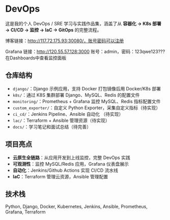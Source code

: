 
# DevOps

这是我的个人 DevOps / SRE 学习与实践作品集，涵盖了从 **容器化 → K8s 部署 → CI/CD → 监控 → IaC → GitOps** 的完整流程。

博客链接：http://117.72.175.93:30080/，账号密码可以注册

Grafana 链接：http://120.55.57.128:3000
账号：admin，密码：123qwe123???
在Dashboards中查看监控面板

## 仓库结构
- `django/`：Django 示例应用，支持 Docker 打包镜像后用 Docker/K8s 部署
- `k8s/`：通过 K8S 集群部署 Django、MySQL、Redis 的配置文件
- `monitoring/`：Prometheus + Grafana 监控 MySQL、Redis 指标配置文件
- `custom_exporter/`：自定义 Python Exporter，采集自定义指标（待实现）
- `ci_cd/`：Jenkins Pipeline、Ansible 自动化 （待实现）
- `lac/`：Terraform + Ansible 管理资源（待实现）
- `docs/`：学习笔记和面试总结（待完善）

## 项目亮点
- **云原生全链路**：从应用开发到上线监控，完整 DevOps 实践
- **可观测性**：监控 MySQL/Redis 应用，Grafana 仪表盘展示
- **自动化**：Jenkins/Github Actions 实现 CI/CD 流水线
- **IaC**：Terraform 管理云资源，Ansible 管理配置

## 技术栈
Python, Django, Docker, Kubernetes, Jenkins, Ansible, Prometheus, Grafana, Terraform

